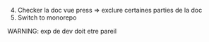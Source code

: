4. Checker la doc vue press => exclure certaines parties de la doc
5. Switch to monorepo

WARNING: exp de dev doit etre pareil
